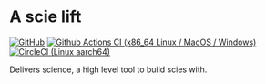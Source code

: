 # A scie lift

[![GitHub](https://img.shields.io/github/license/a-scie/lift)](LICENSE)
[![Github Actions CI (x86_64 Linux / MacOS / Windows)](https://github.com/a-scie/lift/actions/workflows/ci.yml/badge.svg)](https://github.com/a-scie/lift/actions/workflows/ci.yml)
[![CircleCI (Linux aarch64)](https://circleci.com/gh/a-scie/lift.svg?style=svg)](https://circleci.com/gh/a-scie/lift)

Delivers science, a high level tool to build scies with.
